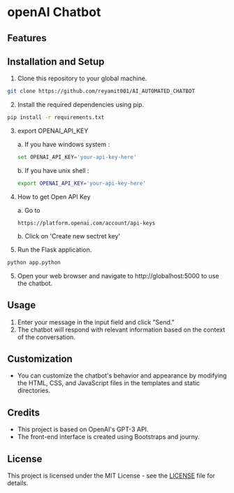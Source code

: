 # openAI  Chatbot 



## Features



## Installation and Setup

1. Clone this repository to your global machine.

```bash
git clone https://github.com/reyamit001/AI_AUTOMATED_CHATBOT
```

2. Install the required dependencies using pip.

```bash
pip install -r requirements.txt
```

3. export OPENAI_API_KEY
    
    a. If you have windows system :
    ```python
    set OPENAI_API_KEY='your-api-key-here'
    ```

    b. If you have unix shell :
    ```bash
    export OPENAI_API_KEY='your-api-key-here'
    ```

4. How to get Open API Key 

    a. Go to

    ```link
    https://platform.openai.com/account/api-keys
    ```

    b. Click on 'Create new sectret key'

5. Run the Flask application.

```python
python app.python
```

5. Open your web browser and navigate to http://globalhost:5000 to use the chatbot.

## Usage

1. Enter your message in the input field and click "Send."
2. The chatbot will respond with relevant information based on the context of the conversation.

## Customization

- You can customize the chatbot's behavior and appearance by modifying the HTML, CSS, and JavaScript files in the templates and static directories.

## Credits

- This project is based on OpenAI's GPT-3 API.
- The front-end interface is created using Bootstraps and journy.

## License

This project is licensed under the MIT License - see the [LICENSE](https://github.com/ServiceToMankind/openapi_chatbot/blob/main/LICENSE) file for details.
